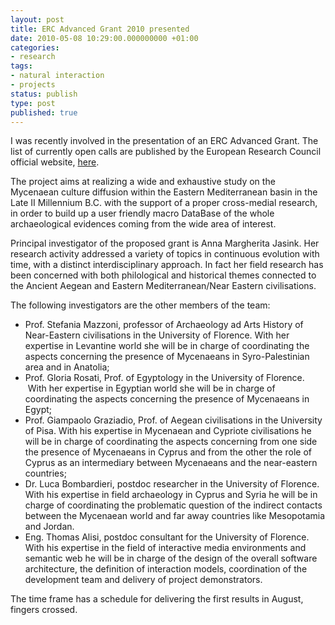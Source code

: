 ```yaml
---
layout: post
title: ERC Advanced Grant 2010 presented
date: 2010-05-08 10:29:00.000000000 +01:00
categories:
- research
tags:
- natural interaction
- projects
status: publish
type: post
published: true
---
```

<p>I was recently involved in the presentation of an ERC Advanced Grant. The list of currently open calls are published by the European Research Council official website, <a href="http://erc.europa.eu/index.cfm?fuseaction=page.display&amp;topicID=497">here</a>.</p>
<p>The project aims at realizing a wide and exhaustive study on the Mycenaean culture  diffusion within the Eastern Mediterranean basin in the Late II  Millennium B.C. with the support of a proper cross-medial research, in order to build  up a user friendly macro DataBase of the whole archaeological evidences  coming from the wide area of interest.</p>
<p>Principal investigator of the proposed grant is Anna Margherita Jasink. Her research  activity addressed a variety of topics in continuous evolution with  time, with a distinct interdisciplinary approach. In fact her field  research has been concerned with both philological and historical themes  connected to the Ancient Aegean and Eastern Mediterranean/Near Eastern  civilisations.</p>
<p>The following investigators are the other members of the team:</p>
<ul>
<li>Prof.  Stefania Mazzoni, professor of Archaeology ad Arts History of  Near-Eastern civilisations in the University of Florence. With her  expertise in Levantine world she will be in charge of coordinating the  aspects concerning the presence of Mycenaeans in Syro-Palestinian area  and in Anatolia;</li>
<li>Prof. Gloria Rosati, Prof. of Egyptology in  the University of Florence.  With her expertise in Egyptian world she  will be in charge of coordinating the aspects concerning the presence of  Mycenaeans in Egypt;</li>
<li>Prof. Giampaolo Graziadio, Prof. of  Aegean civilisations in the University of Pisa. With his expertise in  Mycenaean and Cypriote civilisations he will be in charge of  coordinating the aspects concerning from one side the presence of  Mycenaeans in Cyprus and from the other the role of Cyprus as an  intermediary between Mycenaeans and the near-eastern countries;</li>
<li>Dr.  Luca Bombardieri, postdoc researcher in the University of Florence.  With his expertise in field archaeology in Cyprus and Syria he will be  in charge of coordinating the problematic question of the indirect  contacts between the Mycenaean world and far away countries like  Mesopotamia and Jordan.</li>
<li>Eng. Thomas Alisi, postdoc consultant  for the University of Florence. With his expertise in the field of  interactive media environments and semantic web he will be in charge of  the design of the overall software architecture, the definition of  interaction models, coordination of the development team and delivery of  project demonstrators.</li>
</ul>
<p>The time frame has a schedule for delivering the first results in August, fingers crossed.</p>
